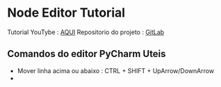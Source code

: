 # Node Editor Tutorial

Tutorial YouTybe : [AQUI](https://www.youtube.com/playlist?list=PLZSNHzwDCOggHLThIbCxUhWTgrKVemZkz)
Repositorio do projeto : [GitLab](https://gitlab.com/pavel.krupala/pyqt-node-editor) 

## Comandos do editor PyCharm Uteis

- Mover linha acima ou abaixo :
   CTRL + SHIFT + UpArrow/DownArrow
- 
